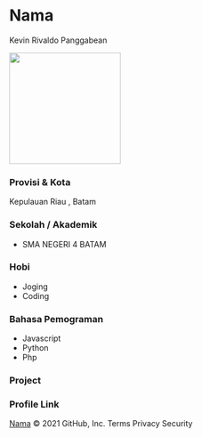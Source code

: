 # Nama
Kevin Rivaldo Panggabean

<img src="https://encrypted-tbn0.gstatic.com/images?q=tbn:ANd9GcRormNx-cWkV0Ggs-j5Jnk6g6x7JSyVqRh7uA&usqp=CAU" width="200" height="200" align="center"/>

### Provisi & Kota

Kepulauan Riau , Batam

### Sekolah / Akademik

- SMA NEGERI 4 BATAM

### Hobi

- Joging
- Coding


### Bahasa Pemograman 

- Javascript
- Python
- Php

### Project



### Profile Link

[Nama](https://github.com/krpauto)
© 2021 GitHub, Inc.
Terms
Privacy
Security
